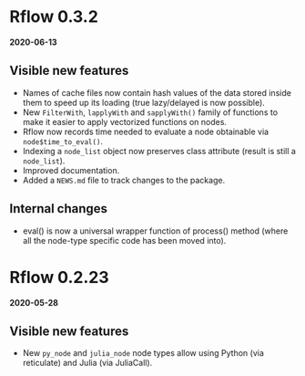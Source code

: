 # Rflow 0.3.2
**2020-06-13**


## Visible new features

* Names of cache files now contain hash values of the data stored inside them to speed up its loading (true lazy/delayed is now possible).
* New `FilterWith`, `lapplyWith` and `sapplyWith()` family of functions to make it easier to apply vectorized functions on nodes.
* Rflow now records time needed to evaluate a node obtainable via `node$time_to_eval()`.
* Indexing a `node_list` object now preserves class attribute (result is still a `node_list`).
* Improved documentation.
* Added a `NEWS.md` file to track changes to the package.

## Internal changes

* eval() is now a universal wrapper function of process() method (where all the node-type specific code has been moved into).



# Rflow 0.2.23
**2020-05-28**

## Visible new features

* New `py_node` and `julia_node` node types allow using Python (via reticulate) and Julia (via JuliaCall).
